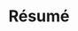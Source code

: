 ---
layout: cv
permalink: /resume/
title: Résumé
description: Click on the button
nav: true
nav_order: 4
cv_pdf: muhtasim_resume.pdf
---